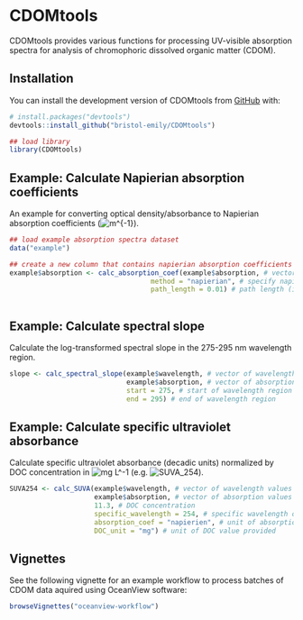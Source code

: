 
<!-- README.md is generated from README.Rmd. Please edit that file -->

# CDOMtools

CDOMtools provides various functions for processing UV-visible
absorption spectra for analysis of chromophoric dissolved organic matter
(CDOM).

## Installation

You can install the development version of CDOMtools from
[GitHub](https://github.com/) with:

``` r
# install.packages("devtools")
devtools::install_github("bristol-emily/CDOMtools")

## load library
library(CDOMtools)
```

## Example: Calculate Napierian absorption coefficients

An example for converting optical density/absorbance to Napierian
absorption coefficients
(![m^{-1}](https://latex.codecogs.com/png.image?%5Cdpi%7B110%7D&space;%5Cbg_white&space;m%5E%7B-1%7D "m^{-1}")).

``` r
## load example absorption spectra dataset
data("example")

## create a new column that contains napierian absorption coefficients
example$absorption <- calc_absorption_coef(example$absorption, # vector of absorbance values
                                   method = "napierian", # specify napierian or decadic units
                                   path_length = 0.01) # path length (i.e. cuvette diameter)
  
```

## Example: Calculate spectral slope

Calculate the log-transformed spectral slope in the 275-295 nm
wavelength region.

``` r
slope <- calc_spectral_slope(example$wavelength, # vector of wavelength values (nm)
                             example$absorption, # vector of absorption values (m^-1)
                             start = 275, # start of wavelength region
                             end = 295) # end of wavelength region
```

## Example: Calculate specific ultraviolet absorbance

Calculate specific ultraviolet absorbance (decadic units) normalized by
DOC concentration in
![mg L^-1](https://latex.codecogs.com/png.image?%5Cdpi%7B110%7D&space;%5Cbg_white&space;mg%20L%5E-1 "mg L^-1")
(e.g. ![SUVA_254](https://latex.codecogs.com/png.image?%5Cdpi%7B110%7D&space;%5Cbg_white&space;SUVA_254 "SUVA_254")).

``` r
SUVA254 <- calc_SUVA(example$wavelength, # vector of wavelength values (nm)
                     example$absorption, # vector of absorption values 
                     11.3, # DOC concentration
                     specific_wavelength = 254, # specific wavelength of interest 
                     absorption_coef = "napierien", # unit of absorption value provided
                     DOC_unit = "mg") # unit of DOC value provided
```

## Vignettes

See the following vignette for an example workflow to process batches of
CDOM data aquired using OceanView software:

``` r
browseVignettes("oceanview-workflow")
```
